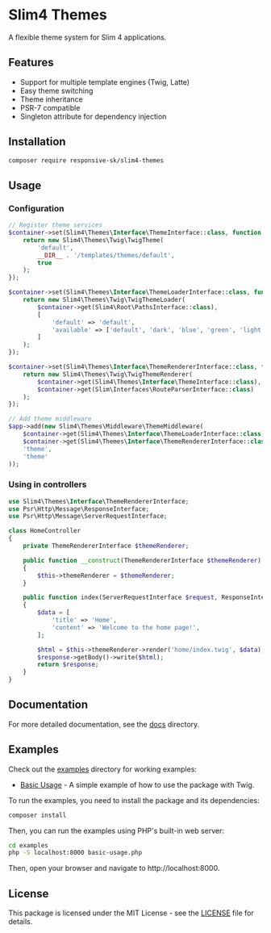 # Slim4 Themes

A flexible theme system for Slim 4 applications.

## Features

- Support for multiple template engines (Twig, Latte)
- Easy theme switching
- Theme inheritance
- PSR-7 compatible
- Singleton attribute for dependency injection

## Installation

```bash
composer require responsive-sk/slim4-themes
```

## Usage

### Configuration

```php
// Register theme services
$container->set(Slim4\Themes\Interface\ThemeInterface::class, function (ContainerInterface $container) {
    return new Slim4\Themes\Twig\TwigTheme(
        'default',
        __DIR__ . '/templates/themes/default',
        true
    );
});

$container->set(Slim4\Themes\Interface\ThemeLoaderInterface::class, function (ContainerInterface $container) {
    return new Slim4\Themes\Twig\TwigThemeLoader(
        $container->get(Slim4\Root\PathsInterface::class),
        [
            'default' => 'default',
            'available' => ['default', 'dark', 'blue', 'green', 'light']
        ]
    );
});

$container->set(Slim4\Themes\Interface\ThemeRendererInterface::class, function (ContainerInterface $container) {
    return new Slim4\Themes\Twig\TwigThemeRenderer(
        $container->get(Slim4\Themes\Interface\ThemeInterface::class),
        $container->get(Slim\Interfaces\RouteParserInterface::class)
    );
});

// Add theme middleware
$app->add(new Slim4\Themes\Middleware\ThemeMiddleware(
    $container->get(Slim4\Themes\Interface\ThemeLoaderInterface::class),
    $container->get(Slim4\Themes\Interface\ThemeRendererInterface::class),
    'theme',
    'theme'
));
```

### Using in controllers

```php
use Slim4\Themes\Interface\ThemeRendererInterface;
use Psr\Http\Message\ResponseInterface;
use Psr\Http\Message\ServerRequestInterface;

class HomeController
{
    private ThemeRendererInterface $themeRenderer;

    public function __construct(ThemeRendererInterface $themeRenderer)
    {
        $this->themeRenderer = $themeRenderer;
    }

    public function index(ServerRequestInterface $request, ResponseInterface $response): ResponseInterface
    {
        $data = [
            'title' => 'Home',
            'content' => 'Welcome to the home page!',
        ];

        $html = $this->themeRenderer->render('home/index.twig', $data);
        $response->getBody()->write($html);
        return $response;
    }
}
```

## Documentation

For more detailed documentation, see the [docs](docs) directory.

## Examples

Check out the [examples](examples) directory for working examples:

- [Basic Usage](examples/basic-usage.php) - A simple example of how to use the package with Twig.

To run the examples, you need to install the package and its dependencies:

```bash
composer install
```

Then, you can run the examples using PHP's built-in web server:

```bash
cd examples
php -S localhost:8000 basic-usage.php
```

Then, open your browser and navigate to http://localhost:8000.

## License

This package is licensed under the MIT License - see the [LICENSE](LICENSE) file for details.
